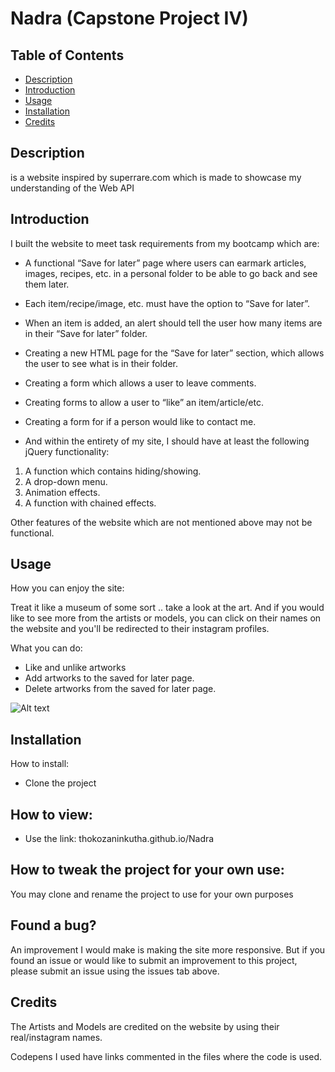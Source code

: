 # Nadra (Capstone Project IV)

## Table of Contents
- [Description](#description)
- [Introduction](#introduction)
- [Usage](#usage)
- [Installation](#installation)
- [Credits](#credits)


## Description

is a website inspired by superrare.com which is made to showcase my understanding of the Web API



## Introduction

I built the website to meet task requirements from my bootcamp which are:

* A functional “Save for later” page where users can earmark articles, images, recipes, etc. in a personal folder to be
able to go back and see them later.

* Each item/recipe/image, etc. must have the option to “Save for later”.

* When an item is added, an alert should tell the user how many items
are in their “Save for later” folder.

* Creating a new HTML page for the “Save for later” section, which allows
the user to see what is in their folder.

* Creating a form which allows a user to leave comments.

* Creating forms to allow a user to “like” an item/article/etc.

* Creating a form for if a person would like to contact me.

* And within the entirety of my site, I should have at least the following jQuery functionality:

1. A function which contains hiding/showing.
2. A drop-down menu.
3. Animation effects.
4. A function with chained effects.

Other features of the website which are not mentioned above may not be functional.

## Usage

How you can enjoy the site:

Treat it like a museum of some sort .. take a look at the art. And if you would like to see more from the artists or models, you can click on their names on the website and you'll be redirected to their instagram profiles.

What you can do:

* Like and unlike artworks
* Add artworks to the saved for later page.
* Delete artworks from the saved for later page.

![Alt text](path/to/image.png)


## Installation

How to install:

* Clone the project

## How to view:

* Use the link: thokozaninkutha.github.io/Nadra

## How to tweak the project for your own use:

You may clone and rename the project to use for your own purposes

## Found a bug?

An improvement I would make is making the site more responsive. But if you found an issue or would like to submit an improvement to this project, please submit an issue using the issues tab above.

## Credits

The Artists and Models are credited on the website by using their real/instagram names.

Codepens I used have links commented in the files where the code is used.
